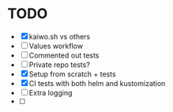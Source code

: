 # TODO

- [x] kaiwo.sh vs others
- [ ] Values workflow
- [ ] Commented out tests
- [ ] Private repo tests?
- [x] Setup from scratch + tests
- [x] CI tests with both helm and kustomization
- [ ] Extra logging
- [ ] 